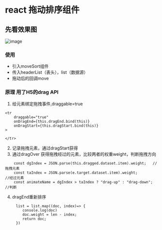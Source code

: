 # react 拖动排序组件


## 先看效果图
![image](http://p94d2qxd7.bkt.clouddn.com/tuodong.gif)



### 使用
- 引入moveSort组件
- 传入headerList（表头），list（数据源）
- 拖动后的回调move

### 原理 用了H5的drag API
1. 给元素绑定拖拽事件,draggable=true

```
<tr
    draggable="true"
    onDragEnd={this.dragEnd.bind(this)}
    onDragStart={this.dragStart.bind(this)}
>

</tr>
```
2. 记录拖拽元素，通过dragStart获得
3. 通过dragOver 获得拖拽经过的元素，比较两者的权重weight，判断拖拽方向
```
    const dgIndex = JSON.parse(this.dragged.dataset.item).weight;   //拖拽元素
    const taIndex = JSON.parse(e.target.dataset.item).weight;           //经过元素
    const animateName = dgIndex > taIndex ? "drag-up" : "drag-down";    //判断
```
4. dragEnd重新排序
```
     list = list.map((doc, index)=> {
        console.log(doc)
        doc.weight = len - index;
        return doc;
     })
```
